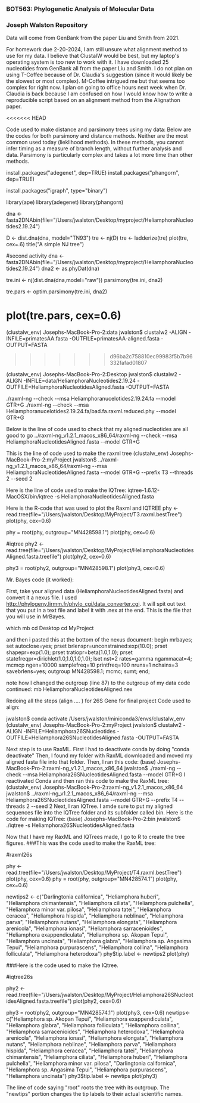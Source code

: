 ### BOT563: Phylogenetic Analysis of Molecular Data
### Joseph Walston Repository

Data will come from GenBank from the paper Liu and Smith from 2021.

For homework due 2-20-2024, I am still unsure what alignment method to use for my data. I believe that ClustalW would be best, but my laptop's operating system is too new to work with it. I have downloaded 25 nucleotides from GenBank all from the paper Liu and Smith. I do not plan on using T-Coffee because of Dr. Claudia's suggestion (since it would likely be the slowest or most complex). M-Coffee intrigued me but that seems too complex for right now. I plan on going to office hours next week when Dr. Claudia is back because I am confused on how I would know how to write a reproducible script based on an alignment method from the Alignathon paper.

<<<<<<< HEAD

Code used to make distance and parsimony trees using my data:
Below are the codes for both parsimony and distance methods. Neither are the most common used today (lieklihood methods). In these methods, you cannot infer timing as a measure of branch length, without further analysis and data. Parsimony is particularly complex and takes a lot more time than other methods.

install.packages("adegenet", dep=TRUE)
install.packages("phangorn", dep=TRUE)

install.packages("igraph", type="binary")

library(ape)
library(adegenet)
library(phangorn)


dna <- fasta2DNAbin(file="/Users/jwalston/Desktop/myproject/HeliamphoraNucleotides2.19.24")

D <- dist.dna(dna, model="TN93")
tre <- nj(D)
tre <- ladderize(tre)
plot(tre, cex=.6)
title("A simple NJ tree")

#second activity
dna <- fasta2DNAbin(file="/Users/jwalston/Desktop/myproject/HeliamphoraNucleotides2.19.24")
dna2 <- as.phyDat(dna)

tre.ini <- nj(dist.dna(dna,model="raw"))
parsimony(tre.ini, dna2)

tre.pars <- optim.parsimony(tre.ini, dna2)

plot(tre.pars, cex=0.6)
=======
(clustalw_env) Josephs-MacBook-Pro-2:data jwalston$ clustalw2 -ALIGN -INFILE=primatesAA.fasta -OUTFILE=primatesAA-aligned.fasta -OUTPUT=FASTA
>>>>>>> d96ba2c758810ec99983f5b7b96332fafad01807


(clustalw_env) Josephs-MacBook-Pro-2:Desktop jwalston$ clustalw2 -ALIGN -INFILE=data/HeliamphoraNucleotides2.19.24 -OUTFILE=HeliamphoraNucleotidesAligned.fasta -OUTPUT=FASTA

./raxml-ng --check --msa Heliamphoranucelotides2.19.24.fa --model GTR+G
./raxml-ng --check --msa Heliamphoranucelotides2.19.24.fa/bad.fa.raxml.reduced.phy --model GTR+G

Below is the line of code used to check that my aligned nucleotides are all good to go
../raxml-ng_v1.2.1_macos_x86_64/raxml-ng --check --msa HeliamphoraNucleotidesAligned.fasta --model GTR+G

This is the line of code used to make the raxml tree
(clustalw_env) Josephs-MacBook-Pro-2:myProject jwalston$ ../raxml-ng_v1.2.1_macos_x86_64/raxml-ng --msa HeliamphoraNucleotidesAligned.fasta --model GTR+G --prefix T3 --threads 2 --seed 2

Here is the line of code used to make the IQTree:
iqtree-1.6.12-MacOSX/bin/iqtree -s HeliamphoraNucleotidesAligned.fasta

Here is the R-code that was used to plot the Raxml and IQTREE
phy <- read.tree(file="/Users/jwalston/Desktop/MyProject/T3.raxml.bestTree")
plot(phy, cex=0.6)

phy = root(phy, outgroup="MN428598.1")
plot(phy, cex=0.6)

#iqtree
phy2 <- read.tree(file="/Users/jwalston/Desktop/MyProject/HeliamphoraNucleotidesAligned.fasta.treefile")
plot(phy2, cex=0.6)

phy3 = root(phy2, outgroup="MN428598.1")
plot(phy3, cex=0.6)


Mr. Bayes code (it worked):

First, take your aligned data (HeliamphoraNucleotidesAligned.fasta) and convert it a nexus file. I used http://phylogeny.lirmm.fr/phylo_cgi/data_converter.cgi. It will spit out text that you put in a text file and label it with .nex at the end. This is the file that you will use in MrBayes.

which mb
cd Desktop
cd MyProject

and then i pasted this at the bottom of the nexus document:
begin mrbayes;
 set autoclose=yes;
 prset brlenspr=unconstrained:exp(10.0);
 prset shapepr=exp(1.0);
 prset tratiopr=beta(1.0,1.0);
 prset statefreqpr=dirichlet(1.0,1.0,1.0,1.0);
 lset nst=2 rates=gamma ngammacat=4;
 mcmcp ngen=10000 samplefreq=10 printfreq=100 nruns=1 nchains=3 savebrlens=yes;
 outgroup MN428598.1;
 mcmc;
 sumt;
end;

note how I changed the outgroup (line 87) to the outgroup of my data
code continued:
mb HeliamphoraNucleotidesAligned.nex


Redoing all the steps (align .... ) for 26S Gene for final project
Code used to align:

jwalston$ conda activate /Users/jwalston/miniconda3/envs/clustalw_env
(clustalw_env) Josephs-MacBook-Pro-2:myProject jwalston$ clustalw2 -ALIGN -INFILE=Heliamphora26SNucleotides -OUTFILE=Heliamphora26SNucleotidesAligned.fasta -OUTPUT=FASTA

Next step is to use RaxML. First I had to deactivate conda by doing "conda deactivate"
Then, I found my folder with RaxML downloaded and moved my aligned fasta file into that folder.
Then, I ran this code: (base) Josephs-MacBook-Pro-2:raxml-ng_v1.2.1_macos_x86_64 jwalston$ ./raxml-ng --check --msa Heliamphora26SNucleotidesAligned.fasta --model GTR+G
I reactivated Conda and then ran this code to make the RaxML tree: (clustalw_env) Josephs-MacBook-Pro-2:raxml-ng_v1.2.1_macos_x86_64 jwalston$  ../raxml-ng_v1.2.1_macos_x86_64/raxml-ng --msa Heliamphora26SNucleotidesAligned.fasta --model GTR+G --prefix T4 --threads 2 --seed 2
Next, I ran IQTree. I amde sure to put my aligned sequences file into the IQTree folder and its subfolder called bin. Here is the code for making IQTree: (base) Josephs-MacBook-Pro-2:bin jwalston$ ./iqtree -s Heliamphora26SNucleotidesAligned.fasta


Now that I have my RaxML and IQTrees made, I go to R to create the tree figures.
###This was the code used to make the RaxML tree:

#raxml26s

phy <- read.tree(file="/Users/jwalston/Desktop/MyProject/T4.raxml.bestTree")
plot(phy, cex=0.6)
phy = root(phy, outgroup="MN428574.1")
plot(phy, cex=0.6)

newtips2 <- c("Darlingtonia californica", "Heliamphora huberi", "Heliamphora chimantensis", "Heliamphora ciliata", "Heliamphora pulchella", "Heliamphora minor var. pilosa", "Heliamphora tatei", "Heliamphora ceracea", "Heliamphora hispida", "Heliamphora neblinae", "Heliamphora parva", "Heliamphora nutans", "Heliamphora elongata", "Heliamphora arenicola", "Heliamphora ionasi", "Heliamphora sarracenioides", "Heliamphora exappendiculata", "Heliamphora sp. Akopan Tepui", "Heliamphora uncinata", "Heliamphora glabra", "Heliamphora sp. Angasima Tepui", "Heliamphora purpurascens", "Heliamphora collina", "Heliamphora folliculata", "Heliamphora heterodoxa")
phy$tip.label <- newtips2
plot(phy)

###Here is the code used to make the IQtree.

#iqtree26s

phy2 <- read.tree(file="/Users/jwalston/Desktop/MyProject/Heliamphora26SNucleotidesAligned.fasta.treefile")
plot(phy2, cex=0.6)

phy3 = root(phy2, outgroup="MN428574.1")
plot(phy3, cex=0.6)
newtips<- c("Heliamphora sp. Akopan Tepui", "Heliamphora exappendiculata", "Heliamphora glabra", "Heliamphora folliculata", "Heliamphora collina", "Heliamphora sarracenioides", "Heliamphora heterodoxa", "Heliamphora arenicola", "Heliamphora ionasi", "Heliamphora elongata", "Heliamphora nutans", "Heliamphora neblinae", "Heliamphora parva", "Heliamphora hispida", "Heliamphora ceracea", "Heliamphora tatei", "Heliamphora chimantensis", "Heliamphora ciliata", "Heliamphora huberi", "Heliamphora pulchella", "Heliamphora minor var. pilosa", "Darlingtonia californica", "Heliamphora sp. Angasima Tepui", "Heliamphora purpurascens", "Heliamphora uncinata")
phy3$tip.label <- newtips
plot(phy3)

The line of code saying "root" roots the tree with its outgroup. The "newtips" portion changes the tip labels to their actual scientific names.
